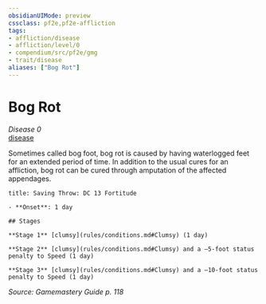 ```yaml
---
obsidianUIMode: preview
cssclass: pf2e,pf2e-affliction
tags:
- affliction/disease
- affliction/level/0
- compendium/src/pf2e/gmg
- trait/disease
aliases: ["Bog Rot"]
---
```

# Bog Rot
*Disease 0*  
[disease](rules/traits/disease.md)  

Sometimes called bog foot, bog rot is caused by having waterlogged feet for an extended period of time. In addition to the usual cures for an affliction, bog rot can be cured through amputation of the affected appendages.

```ad-inline-affliction
title: Saving Throw: DC 13 Fortitude

- **Onset**: 1 day

## Stages

**Stage 1** [clumsy](rules/conditions.md#Clumsy) (1 day)

**Stage 2** [clumsy](rules/conditions.md#Clumsy) and a –5-foot status penalty to Speed (1 day)

**Stage 3** [clumsy](rules/conditions.md#Clumsy) and a –10-foot status penalty to Speed (1 day)
```

*Source: Gamemastery Guide p. 118*